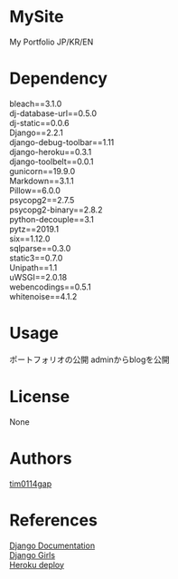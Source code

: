 # MySite
My Portfolio JP/KR/EN

# Dependency
bleach==3.1.0  
dj-database-url==0.5.0  
dj-static==0.0.6  
Django==2.2.1  
django-debug-toolbar==1.11  
django-heroku==0.3.1  
django-toolbelt==0.0.1  
gunicorn==19.9.0  
Markdown==3.1.1  
Pillow==6.0.0  
psycopg2==2.7.5  
psycopg2-binary==2.8.2  
python-decouple==3.1  
pytz==2019.1  
six==1.12.0  
sqlparse==0.3.0  
static3==0.7.0  
Unipath==1.1  
uWSGI==2.0.18  
webencodings==0.5.1  
whitenoise==4.1.2  

# Usage
ポートフォリオの公開
adminからblogを公開

# License
None

# Authors
[tim0114gap](https://github.com/tim0114gap/)   

# References
[Django Documentation](https://docs.djangoproject.com/en/2.2/)  
[Django Girls](https://tutorial.djangogirls.org/en/)  
[Heroku deploy](https://simpleisbetterthancomplex.com/tutorial/2016/08/09/how-to-deploy-django-applications-on-heroku.html)  
